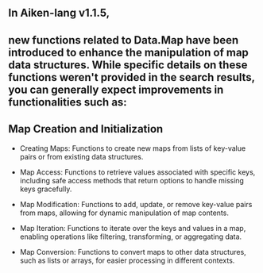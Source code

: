 ## In Aiken-lang v1.1.5, 

## new functions related to Data.Map have been introduced to enhance the manipulation of map data structures. While specific details on these functions weren't provided in the search results, you can generally expect improvements in functionalities such as:

## Map Creation and Initialization

- Creating Maps: Functions to create new maps from lists of key-value pairs or from existing data structures.

- Map Access: Functions to retrieve values associated with specific keys, including safe access methods that return options to handle missing keys gracefully.

- Map Modification: Functions to add, update, or remove key-value pairs from maps, allowing for dynamic manipulation of map contents.

- Map Iteration: Functions to iterate over the keys and values in a map, enabling operations like filtering, transforming, or aggregating data.

- Map Conversion: Functions to convert maps to other data structures, such as lists or arrays, for easier processing in different contexts.
